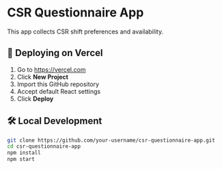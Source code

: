# CSR Questionnaire App

This app collects CSR shift preferences and availability.

## 🚀 Deploying on Vercel

1. Go to https://vercel.com
2. Click **New Project**
3. Import this GitHub repository
4. Accept default React settings
5. Click **Deploy**

## 🛠 Local Development

```bash
git clone https://github.com/your-username/csr-questionnaire-app.git
cd csr-questionnaire-app
npm install
npm start

